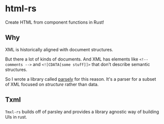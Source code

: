 # html-rs

Create HTML from component functions in Rust!


## Why

XML is historically aligned with document structures.

But there a lot of kinds of documents. And XML has elements like `<!-- comments -->` and `<![CDATA[some stuff]]>` that don't describe semantic structures.

So I wrote a library called [parsely](sdfsdf) for this reason. It's a parser for a subset of XML focused on _structure_ rather than data.


## Txml

`Tmxl-rs` builds off of parsley and provides a library agnostic way of building UIs in rust.